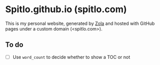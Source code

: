 # Spitlo.github.io (spitlo.com)

This is my personal website, generated by [Zola](https://getzola.org) and hosted with GitHub pages under a custom domain (<spitlo.com>).

## To do

- [ ] Use `word_count` to decide whether to show a TOC or not

